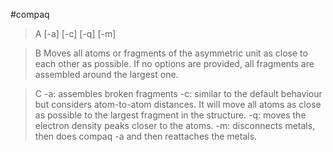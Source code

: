 #compaq

>A [-a] [-c] [-q] [-m]

>B Moves all atoms or fragments of the asymmetric unit as close to each other as possible. If no options are provided, all fragments are assembled around the largest one.

>C -a: assembles broken fragments
-c: similar to the default behaviour but considers atom-to-atom distances. It will move all atoms as close as possible to the largest fragment in the structure.
-q: moves the electron density peaks closer to the atoms.
-m: disconnects metals, then does compaq -a and then reattaches the metals.
